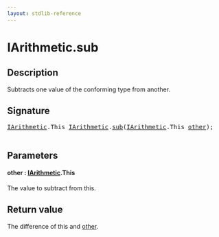 ```yaml
---
layout: stdlib-reference
---
```


# IArithmetic\.sub

## Description

Subtracts one value of the conforming type from another.



## Signature 

<pre>
<a href="index.html" class="code_type">IArithmetic</a>.<span class="code_keyword">This</span> <a href="index.html" class="code_type">IArithmetic</a>.<a href="sub.html">sub</a>(<a href="index.html" class="code_type">IArithmetic</a>.<span class="code_keyword">This</span> <a href="sub.html#decl-other" class="code_param">other</a>);

</pre>

## Parameters

####  <a id="decl-other"></a>other  : [IArithmetic](index)\.This
The value to subtract from <span class='code'>this</span>.


## Return value
The difference of <span class='code'>this</span> and <span class='code'><a href="sub.html#decl-other" class="code_param">other</a></span>.


